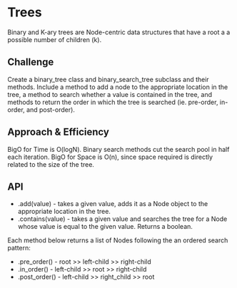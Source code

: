 # Trees

<!-- Short summary or background information -->

Binary and K-ary trees are Node-centric data structures that have a root a a possible number of children (k).

## Challenge

<!-- Description of the challenge -->

Create a binary_tree class and binary_search_tree subclass and their methods. Include a method to add a node to the appropriate location in the tree, a method to search whether a value is contained in the tree, and methods to return the order in which the tree is searched (ie. pre-order, in-order, and post-order).

## Approach & Efficiency

BigO for Time is O(logN). Binary search methods cut the search pool in half each iteration.
BigO for Space is O(n), since space required is directly related to the size of the tree.

## API

<!-- Description of each method publicly available in each of your trees -->

-   .add(value) - takes a given value, adds it as a Node object to the appropriate location in the tree.
-   .contains(value) - takes a given value and searches the tree for a Node whose value is equal to the given value. Returns a boolean.

Each method below returns a list of Nodes following the an ordered search pattern:

-   .pre_order() - root >> left-child >> right-child
-   .in_order() - left-child >> root >> right-child
-   .post_order() - left-child >> right_child >> root
